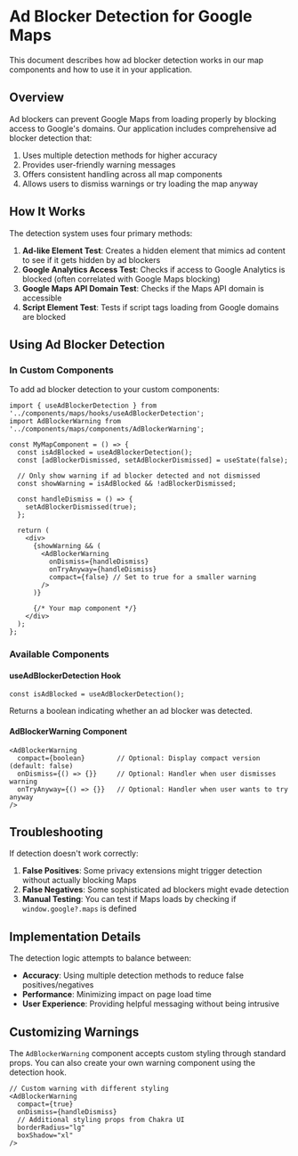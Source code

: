 # Ad Blocker Detection for Google Maps

This document describes how ad blocker detection works in our map components and how to use it in your application.

## Overview

Ad blockers can prevent Google Maps from loading properly by blocking access to Google's domains. Our application includes comprehensive ad blocker detection that:

1. Uses multiple detection methods for higher accuracy
2. Provides user-friendly warning messages
3. Offers consistent handling across all map components
4. Allows users to dismiss warnings or try loading the map anyway

## How It Works

The detection system uses four primary methods:

1. **Ad-like Element Test**: Creates a hidden element that mimics ad content to see if it gets hidden by ad blockers
2. **Google Analytics Access Test**: Checks if access to Google Analytics is blocked (often correlated with Google Maps blocking)
3. **Google Maps API Domain Test**: Checks if the Maps API domain is accessible
4. **Script Element Test**: Tests if script tags loading from Google domains are blocked

## Using Ad Blocker Detection

### In Custom Components

To add ad blocker detection to your custom components:

```tsx
import { useAdBlockerDetection } from '../components/maps/hooks/useAdBlockerDetection';
import AdBlockerWarning from '../components/maps/components/AdBlockerWarning';

const MyMapComponent = () => {
  const isAdBlocked = useAdBlockerDetection();
  const [adBlockerDismissed, setAdBlockerDismissed] = useState(false);
  
  // Only show warning if ad blocker detected and not dismissed
  const showWarning = isAdBlocked && !adBlockerDismissed;
  
  const handleDismiss = () => {
    setAdBlockerDismissed(true);
  };
  
  return (
    <div>
      {showWarning && (
        <AdBlockerWarning 
          onDismiss={handleDismiss}
          onTryAnyway={handleDismiss}
          compact={false} // Set to true for a smaller warning
        />
      )}
      
      {/* Your map component */}
    </div>
  );
};
```

### Available Components

#### useAdBlockerDetection Hook

```tsx
const isAdBlocked = useAdBlockerDetection();
```

Returns a boolean indicating whether an ad blocker was detected.

#### AdBlockerWarning Component

```tsx
<AdBlockerWarning 
  compact={boolean}        // Optional: Display compact version (default: false)
  onDismiss={() => {}}     // Optional: Handler when user dismisses warning
  onTryAnyway={() => {}}   // Optional: Handler when user wants to try anyway
/>
```

## Troubleshooting

If detection doesn't work correctly:

1. **False Positives**: Some privacy extensions might trigger detection without actually blocking Maps
2. **False Negatives**: Some sophisticated ad blockers might evade detection
3. **Manual Testing**: You can test if Maps loads by checking if `window.google?.maps` is defined

## Implementation Details

The detection logic attempts to balance between:

- **Accuracy**: Using multiple detection methods to reduce false positives/negatives
- **Performance**: Minimizing impact on page load time
- **User Experience**: Providing helpful messaging without being intrusive

## Customizing Warnings

The `AdBlockerWarning` component accepts custom styling through standard props. You can also create your own warning component using the detection hook.

```tsx
// Custom warning with different styling
<AdBlockerWarning 
  compact={true} 
  onDismiss={handleDismiss}
  // Additional styling props from Chakra UI
  borderRadius="lg"
  boxShadow="xl"
/>
``` 